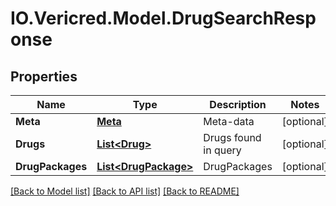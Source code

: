 # IO.Vericred.Model.DrugSearchResponse
## Properties

Name | Type | Description | Notes
------------ | ------------- | ------------- | -------------
**Meta** | [**Meta**](Meta.md) | Meta-data | [optional] 
**Drugs** | [**List&lt;Drug&gt;**](Drug.md) | Drugs found in query | [optional] 
**DrugPackages** | [**List&lt;DrugPackage&gt;**](DrugPackage.md) | DrugPackages | [optional] 

[[Back to Model list]](../README.md#documentation-for-models) [[Back to API list]](../README.md#documentation-for-api-endpoints) [[Back to README]](../README.md)


